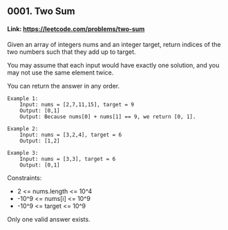 ## 0001. Two Sum

#### Link: https://leetcode.com/problems/two-sum

Given an array of integers nums and an integer target, return indices of the two numbers such that
they add up to target.

You may assume that each input would have exactly one solution, and you may not use the same element twice.

You can return the answer in any order.

```
Example 1:
    Input: nums = [2,7,11,15], target = 9
    Output: [0,1]
    Output: Because nums[0] + nums[1] == 9, we return [0, 1].

Example 2:
    Input: nums = [3,2,4], target = 6
    Output: [1,2]

Example 3:
    Input: nums = [3,3], target = 6
    Output: [0,1]
```
Constraints:

- 2 <= nums.length <= 10^4
- -10^9 <= nums[i] <= 10^9
- -10^9 <= target <= 10^9


Only one valid answer exists.
